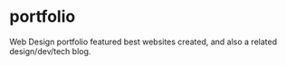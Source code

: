# portfolio
Web Design portfolio featured best websites created, and also a related design/dev/tech blog.
